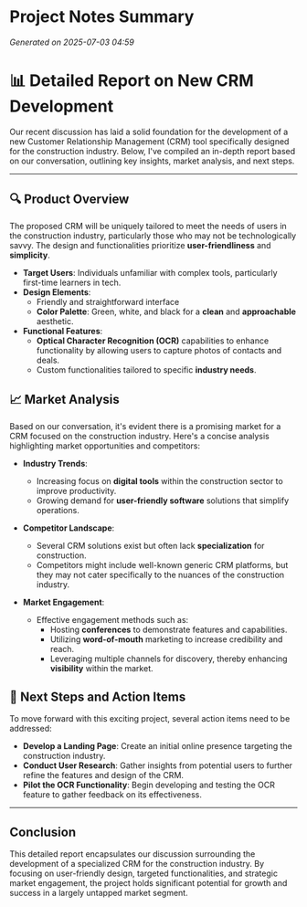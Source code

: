 # Project Notes Summary

*Generated on 2025-07-03 04:59*

# 📊 Detailed Report on New CRM Development

Our recent discussion has laid a solid foundation for the development of a new Customer Relationship Management (CRM) tool specifically designed for the construction industry. Below, I've compiled an in-depth report based on our conversation, outlining key insights, market analysis, and next steps.

---

## **🔍 Product Overview**

The proposed CRM will be uniquely tailored to meet the needs of users in the construction industry, particularly those who may not be technologically savvy. The design and functionalities prioritize **user-friendliness** and **simplicity**.

- **Target Users**: Individuals unfamiliar with complex tools, particularly first-time learners in tech.
- **Design Elements**:
  - Friendly and straightforward interface 
  - **Color Palette**: Green, white, and black for a **clean** and **approachable** aesthetic.
- **Functional Features**:
  - **Optical Character Recognition (OCR)** capabilities to enhance functionality by allowing users to capture photos of contacts and deals.
  - Custom functionalities tailored to specific **industry needs**.

## **📈 Market Analysis**

Based on our conversation, it's evident there is a promising market for a CRM focused on the construction industry. Here's a concise analysis highlighting market opportunities and competitors:

- **Industry Trends**:
  - Increasing focus on **digital tools** within the construction sector to improve productivity.
  - Growing demand for **user-friendly software** solutions that simplify operations.

- **Competitor Landscape**:
  - Several CRM solutions exist but often lack **specialization** for construction.
  - Competitors might include well-known generic CRM platforms, but they may not cater specifically to the nuances of the construction industry.

- **Market Engagement**:
  - Effective engagement methods such as:
    - Hosting **conferences** to demonstrate features and capabilities.
    - Utilizing **word-of-mouth** marketing to increase credibility and reach.
    - Leveraging multiple channels for discovery, thereby enhancing **visibility** within the market.

## **🏁 Next Steps and Action Items**

To move forward with this exciting project, several action items need to be addressed:

- **Develop a Landing Page**: Create an initial online presence targeting the construction industry.
- **Conduct User Research**: Gather insights from potential users to further refine the features and design of the CRM.
- **Pilot the OCR Functionality**: Begin developing and testing the OCR feature to gather feedback on its effectiveness.

---

## **Conclusion**

This detailed report encapsulates our discussion surrounding the development of a specialized CRM for the construction industry. By focusing on user-friendly design, targeted functionalities, and strategic market engagement, the project holds significant potential for growth and success in a largely untapped market segment.